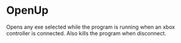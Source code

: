 # OpenUp
Opens any exe selected while the program is running when an xbox controller is connected. Also kills the program when disconnect.
